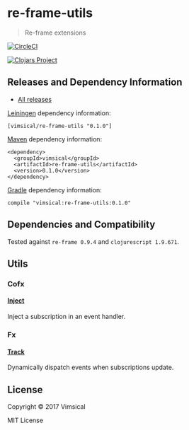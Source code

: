 # re-frame-utils

> Re-frame extensions

[![CircleCI](https://circleci.com/gh/vimsical/re-frame-utils.svg?style=svg)](https://circleci.com/gh/vimsical/re-frame-utils)

[![Clojars Project](https://img.shields.io/clojars/v/re-frame-utils.svg)](https://clojars.org/re-frame-utils)


## Releases and Dependency Information

* [All releases](https://clojars.org/vimsical/re-frame-utils)

[Leiningen] dependency information:

    [vimsical/re-frame-utils "0.1.0"]

[Maven] dependency information:

    <dependency>
      <groupId>vimsical</groupId>
      <artifactId>re-frame-utils</artifactId>
      <version>0.1.0</version>
    </dependency>

[Gradle] dependency information:

    compile "vimsical:re-frame-utils:0.1.0"

[Clojars]: http://clojars.org/
[Leiningen]: http://leiningen.org/
[Maven]: http://maven.apache.org/
[Gradle]: http://www.gradle.org/



## Dependencies and Compatibility

Tested against `re-frame 0.9.4` and `clojurescript 1.9.671`.



## Utils



### Cofx



#### [Inject](./src/vimsical/re_frame/cofx/inject.cljc)

Inject a subscription in an event handler.



### Fx



#### [Track](./src/vimsical/re_frame/fx/track.cljs)

Dynamically dispatch events when subscriptions update.



## License

Copyright © 2017 Vimsical

MIT License
